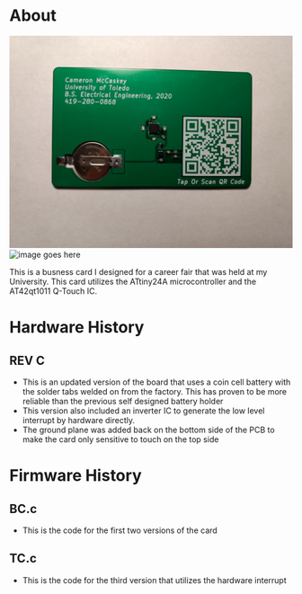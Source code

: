# About #

![image goes here](IMAGES/BC%20Front.jpg)
![image goes here](IMAGES/BC90.gif)

This is a busness card I designed for a career fair that was held at my University. This card utilizes the ATtiny24A microcontroller and the AT42qt1011 Q-Touch IC.

# Hardware History #

## REV C ## 
- This is an updated version of the board that uses a coin cell battery with the solder tabs welded on from the factory. This has proven to be more reliable than the previous self designed battery holder
- This version also included an inverter IC to generate the low level interrupt by hardware directly.
- The ground plane was added back on the bottom side of the PCB to make the card only sensitive to touch on the top side

# Firmware History #

## BC.c ##
- This is the code for the first two versions of the card

## TC.c ##
- This is the code for the third version that utilizes the hardware interrupt

